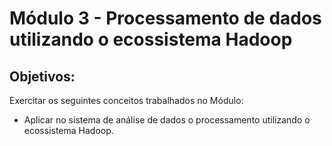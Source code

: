
# Módulo 3 - Processamento de dados utilizando o ecossistema Hadoop
## Objetivos:
Exercitar os seguintes conceitos trabalhados no Módulo:
- Aplicar no sistema de análise de dados o processamento utilizando o ecossistema Hadoop.

